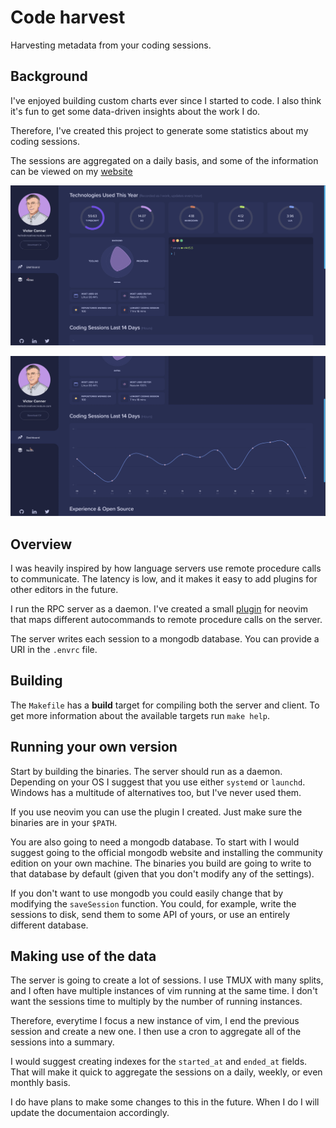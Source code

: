 # Code harvest
Harvesting metadata from your coding sessions.

## Background
I've enjoyed building custom charts ever since I started to code. I also think
it's fun to get some data-driven insights about the work I do.

Therefore, I've created this project to generate some statistics about my
coding sessions.

The sessions are aggregated on a daily basis, and some of the information can
be viewed on my [website][1]

![Screenshot of website][2]

![Screenshot of website][3]

## Overview
I was heavily inspired by how language servers use remote procedure calls to
communicate. The latency is low, and it makes it easy to add plugins for other
editors in the future.

I run the RPC server as a daemon. I've created a small [plugin][4] for neovim
that maps different autocommands to remote procedure calls on the server.

The server writes each session to a mongodb database. You can provide a URI in
the `.envrc` file.

## Building
The `Makefile` has a **build** target for compiling both the server and client.
To get more information about the available targets run `make help`.

## Running your own version
Start by building the binaries. The server should run as a daemon. Depending on
your OS I suggest that you use either `systemd` or `launchd`. Windows has a
multitude of alternatives too, but I've never used them.

If you use neovim you can use the plugin I created. Just make sure the binaries
are in your `$PATH`.

You are also going to need a mongodb database. To start with I would suggest
going to the official mongodb website and installing the community edition on
your own machine. The binaries you build are going to write to that database by
default (given that you don't modify any of the settings).

If you don't want to use mongodb you could easily change that by modifying the
`saveSession` function. You could, for example, write the sessions to disk, send
them to some API of yours, or use an entirely different database.

## Making use of the data
The server is going to create a lot of sessions. I use TMUX with many splits,
and I often have multiple instances of vim running at the same time. I don't
want the sessions time to multiply by the number of running instances.

Therefore, everytime I focus a new instance of vim, I end the previous session
and create a new one. I then use a cron to aggregate all of the sessions into
a summary.

I would suggest creating indexes for the `started_at` and `ended_at` fields.
That will make it quick to aggregate the sessions on a daily, weekly, or even
monthly basis.

I do have plans to make some changes to this in the future. When I do I will
update the documentaion accordingly.

[1]: https://conner.dev
[2]: ./screenshots/website1.png
[3]: ./screenshots/website2.png
[4]: https://github.com/creativecreature/vim-code-harvest
